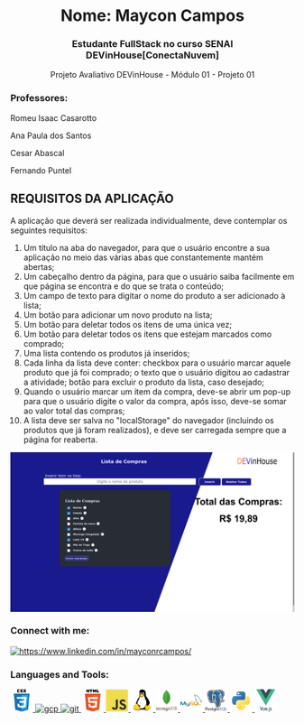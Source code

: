 <h1 align="center">Nome: Maycon Campos</h1>
<h3 align="center">Estudante FullStack no curso SENAI DEVinHouse[ConectaNuvem]</h3>

<p align="center">Projeto Avaliativo DEVinHouse - Módulo 01 - Projeto 01</p>

<h3>Professores:</h3>
<p> Romeu Isaac Casarotto</p>
<p> Ana Paula dos Santos</p>
<p> Cesar Abascal</p>
<p> Fernando Puntel</p>


<h2>REQUISITOS DA APLICAÇÃO</h2>

<p>A aplicação que deverá ser realizada individualmente, deve contemplar os seguintes
requisitos:</p>

<ol>
    <li>Um título na aba do navegador, para que o usuário encontre a sua aplicação no meio
    das várias abas que constantemente mantém abertas;</li>
    <li>Um cabeçalho dentro da página, para que o usuário saiba facilmente em que página se
    encontra e do que se trata o conteúdo;</li>
    <li>Um campo de texto para digitar o nome do produto a ser adicionado à lista;</li>
    <li>Um botão para adicionar um novo produto na lista;</li>
    <li>Um botão para deletar todos os itens de uma única vez;</li>
    <li>Um botão para deletar todos os itens que estejam marcados como comprado;</li>
    <li>Uma lista contendo os produtos já inseridos;</li>
    <li>Cada linha da lista deve conter: checkbox para o usuário marcar aquele produto que já
    foi comprado; o texto que o usuário digitou ao cadastrar a atividade; botão para
    excluir o produto da lista, caso desejado;</li>
    <li>Quando o usuário marcar um item da compra, deve-se abrir um pop-up para que o
    usuário digite o valor da compra, após isso, deve-se somar ao valor total das compras;</li>
    <li>A lista deve ser salva no "localStorage" do navegador (incluindo os produtos que já
    foram realizados), e deve ser carregada sempre que a página for reaberta.</li>
</ol>

<img align="center" src="./projeto01.png">

<h3 align="left">Connect with me:</h3>
<p align="left">
<a href="https://linkedin.com/in/https://www.linkedin.com/in/mayconrcampos/" target="blank"><img align="center" src="https://raw.githubusercontent.com/rahuldkjain/github-profile-readme-generator/master/src/images/icons/Social/linked-in-alt.svg" alt="https://www.linkedin.com/in/mayconrcampos/" height="30" width="40" /></a>
</p>

<h3 align="left">Languages and Tools:</h3>
<p align="left"> <a href="https://www.w3schools.com/css/" target="_blank" rel="noreferrer"> <img src="https://raw.githubusercontent.com/devicons/devicon/master/icons/css3/css3-original-wordmark.svg" alt="css3" width="40" height="40"/> </a> <a href="https://cloud.google.com" target="_blank" rel="noreferrer"> <img src="https://www.vectorlogo.zone/logos/google_cloud/google_cloud-icon.svg" alt="gcp" width="40" height="40"/> </a> <a href="https://git-scm.com/" target="_blank" rel="noreferrer"> <img src="https://www.vectorlogo.zone/logos/git-scm/git-scm-icon.svg" alt="git" width="40" height="40"/> </a> <a href="https://www.w3.org/html/" target="_blank" rel="noreferrer"> <img src="https://raw.githubusercontent.com/devicons/devicon/master/icons/html5/html5-original-wordmark.svg" alt="html5" width="40" height="40"/> </a> <a href="https://developer.mozilla.org/en-US/docs/Web/JavaScript" target="_blank" rel="noreferrer"> <img src="https://raw.githubusercontent.com/devicons/devicon/master/icons/javascript/javascript-original.svg" alt="javascript" width="40" height="40"/> </a> <a href="https://www.linux.org/" target="_blank" rel="noreferrer"> <img src="https://raw.githubusercontent.com/devicons/devicon/master/icons/linux/linux-original.svg" alt="linux" width="40" height="40"/> </a> <a href="https://www.mongodb.com/" target="_blank" rel="noreferrer"> <img src="https://raw.githubusercontent.com/devicons/devicon/master/icons/mongodb/mongodb-original-wordmark.svg" alt="mongodb" width="40" height="40"/> </a> <a href="https://www.mysql.com/" target="_blank" rel="noreferrer"> <img src="https://raw.githubusercontent.com/devicons/devicon/master/icons/mysql/mysql-original-wordmark.svg" alt="mysql" width="40" height="40"/> </a> <a href="https://www.postgresql.org" target="_blank" rel="noreferrer"> <img src="https://raw.githubusercontent.com/devicons/devicon/master/icons/postgresql/postgresql-original-wordmark.svg" alt="postgresql" width="40" height="40"/> </a> <a href="https://www.python.org" target="_blank" rel="noreferrer"> <img src="https://raw.githubusercontent.com/devicons/devicon/master/icons/python/python-original.svg" alt="python" width="40" height="40"/> </a> <a href="https://vuejs.org/" target="_blank" rel="noreferrer"> <img src="https://raw.githubusercontent.com/devicons/devicon/master/icons/vuejs/vuejs-original-wordmark.svg" alt="vuejs" width="40" height="40"/> </a> </p>